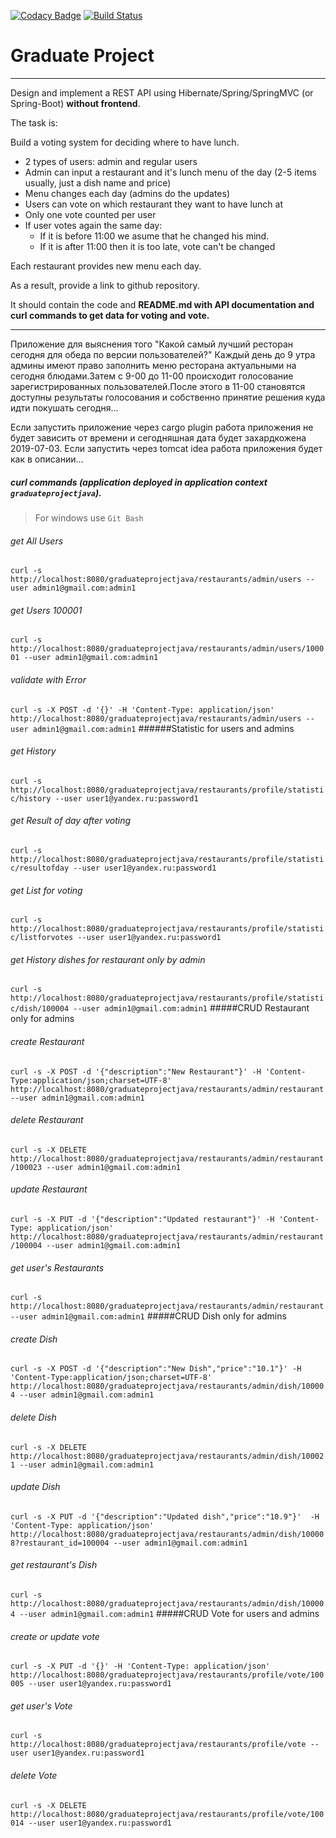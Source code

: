 [![Codacy Badge](https://api.codacy.com/project/badge/Grade/63f08a19fc92430ab0f688804d4d47a6)](https://www.codacy.com/app/YuryMazniou/graduateprojectjava?utm_source=github.com&amp;utm_medium=referral&amp;utm_content=YuryMazniou/graduateprojectjava&amp;utm_campaign=Badge_Grade)
[![Build Status](https://travis-ci.com/YuryMazniou/graduateprojectjava.svg?branch=master)](https://travis-ci.com/YuryMazniou/graduateprojectjava)

# Graduate Project

----
Design and implement a REST API using Hibernate/Spring/SpringMVC (or Spring-Boot) **without frontend**.

The task is:

Build a voting system for deciding where to have lunch.

 * 2 types of users: admin and regular users
 * Admin can input a restaurant and it's lunch menu of the day (2-5 items usually, just a dish name and price)
 * Menu changes each day (admins do the updates)
 * Users can vote on which restaurant they want to have lunch at
 * Only one vote counted per user
 * If user votes again the same day:
    - If it is before 11:00 we asume that he changed his mind.
    - If it is after 11:00 then it is too late, vote can't be changed

Each restaurant provides new menu each day.

As a result, provide a link to github repository.

It should contain the code and **README.md with API documentation and curl commands to get data for voting and vote.**

----
Приложение для выяснения того "Какой самый лучший ресторан сегодня для обеда по версии пользователей?"
Каждый день до 9 утра админы имеют право заполнить меню ресторана актуальными на сегодня блюдами.Затем с 9-00 до 11-00
происходит голосование зарегистрированных пользователей.После этого в 11-00 становятся доступны результаты голосования и
собственно принятие решения куда идти покушать сегодня...

Если запустить приложение через cargo plugin работа приложения не будет зависить от времени и сегодняшная дата будет 
захардкожена 2019-07-03.
Если запустить через tomcat idea работа приложения будет как в описании...

##### curl commands (application deployed in application context `graduateprojectjava`).
> For windows use `Git Bash`
###### get All Users
`curl -s http://localhost:8080/graduateprojectjava/restaurants/admin/users --user admin1@gmail.com:admin1`
###### get Users 100001
`curl -s http://localhost:8080/graduateprojectjava/restaurants/admin/users/100001 --user admin1@gmail.com:admin1`
###### validate with Error
`curl -s -X POST -d '{}' -H 'Content-Type: application/json' http://localhost:8080/graduateprojectjava/restaurants/admin/users --user admin1@gmail.com:admin1`
######Statistic for users and admins
###### get History
`curl -s http://localhost:8080/graduateprojectjava/restaurants/profile/statistic/history --user user1@yandex.ru:password1`
###### get Result of day after voting
`curl -s http://localhost:8080/graduateprojectjava/restaurants/profile/statistic/resultofday --user user1@yandex.ru:password1`
###### get List for voting
`curl -s http://localhost:8080/graduateprojectjava/restaurants/profile/statistic/listforvotes --user user1@yandex.ru:password1`
###### get History dishes for restaurant only by admin
`curl -s http://localhost:8080/graduateprojectjava/restaurants/profile/statistic/dish/100004 --user admin1@gmail.com:admin1`
#####CRUD Restaurant only for admins
###### create Restaurant
`curl -s -X POST -d '{"description":"New Restaurant"}' -H 'Content-Type:application/json;charset=UTF-8' http://localhost:8080/graduateprojectjava/restaurants/admin/restaurant --user admin1@gmail.com:admin1`
###### delete Restaurant
`curl -s -X DELETE http://localhost:8080/graduateprojectjava/restaurants/admin/restaurant/100023 --user admin1@gmail.com:admin1`
###### update Restaurant
`curl -s -X PUT -d '{"description":"Updated restaurant"}' -H 'Content-Type: application/json' http://localhost:8080/graduateprojectjava/restaurants/admin/restaurant/100004 --user admin1@gmail.com:admin1`
###### get user's Restaurants
`curl -s http://localhost:8080/graduateprojectjava/restaurants/admin/restaurant --user admin1@gmail.com:admin1`
#####CRUD Dish only for admins
###### create Dish
`curl -s -X POST -d '{"description":"New Dish","price":"10.1"}' -H 'Content-Type:application/json;charset=UTF-8' http://localhost:8080/graduateprojectjava/restaurants/admin/dish/100004 --user admin1@gmail.com:admin1`
###### delete Dish
`curl -s -X DELETE http://localhost:8080/graduateprojectjava/restaurants/admin/dish/100021 --user admin1@gmail.com:admin1`
###### update Dish
`curl -s -X PUT -d '{"description":"Updated dish","price":"10.9"}'  -H 'Content-Type: application/json' http://localhost:8080/graduateprojectjava/restaurants/admin/dish/100008?restaurant_id=100004 --user admin1@gmail.com:admin1`
###### get restaurant's Dish 
`curl -s http://localhost:8080/graduateprojectjava/restaurants/admin/dish/100004 --user admin1@gmail.com:admin1`
#####CRUD Vote for users and admins
###### create or update vote
`curl -s -X PUT -d '{}' -H 'Content-Type: application/json' http://localhost:8080/graduateprojectjava/restaurants/profile/vote/100005 --user user1@yandex.ru:password1`
###### get user's Vote
`curl -s  http://localhost:8080/graduateprojectjava/restaurants/profile/vote --user user1@yandex.ru:password1`
###### delete Vote
`curl -s -X DELETE http://localhost:8080/graduateprojectjava/restaurants/profile/vote/100014 --user user1@yandex.ru:password1`
